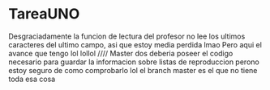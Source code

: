 # TareaUNO
Desgraciadamente la funcion de lectura del profesor no lee los ultimos caracteres del ultimo campo, asi que estoy media perdida lmao
Pero aqui el avance que tengo lol lollol
//// 
Master dos deberia poseer el codigo necesario para guardar la informacion sobre listas de reproduccion perono estoy seguro de como comprobarlo lol
el branch master es el que no tiene toda esa cosa
